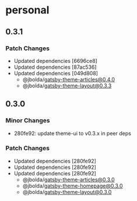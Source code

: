 # personal

## 0.3.1

### Patch Changes

- Updated dependencies [6696ce8]
- Updated dependencies [87ac536]
- Updated dependencies [049d808]
  - @jbolda/gatsby-theme-articles@0.4.0
  - @jbolda/gatsby-theme-layout@0.3.3

## 0.3.0

### Minor Changes

- 280fe92: update theme-ui to v0.3.x in peer deps

### Patch Changes

- Updated dependencies [280fe92]
- Updated dependencies [280fe92]
- Updated dependencies [280fe92]
  - @jbolda/gatsby-theme-articles@0.3.0
  - @jbolda/gatsby-theme-homepage@0.3.0
  - @jbolda/gatsby-theme-layout@0.3.0
